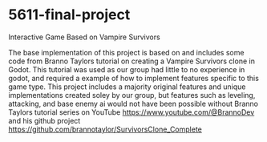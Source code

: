 # 5611-final-project
 Interactive Game Based on Vampire Survivors

The base implementation of this project is based on and includes some code from Branno Taylors tutorial on creating a Vampire Survivors clone in Godot.
This tutorial was used as our group had little to no experience in godot, and required a example of how to implement features specific to this game type. 
This project includes a majority original features and unique implementations created soley by our group, but features such as leveling, attacking, and base enemy ai would not have been possible
without Branno Taylors tutorial series on YouTube https://www.youtube.com/@BrannoDev and his github project https://github.com/brannotaylor/SurvivorsClone_Complete

